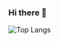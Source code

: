 ### Hi there 👋

<!--
**jamesome/jamesome** is a ✨ _special_ ✨ repository because its `README.md` (this file) appears on your GitHub profile.

Here are some ideas to get you started:

- 🔭 I’m currently working on ...
- 🌱 I’m currently learning ...
- 👯 I’m looking to collaborate on ...
- 🤔 I’m looking for help with ...
- 💬 Ask me about ...
- 📫 How to reach me: ...
- 😄 Pronouns: ...
- ⚡ Fun fact: ...
-->

![Top Langs](https://github-readme-stats.vercel.app/api/top-langs/?username=jamesome&layout=compact&theme=codeSTACKr)

<!--![Anurag's GitHub stats-Dark](https://github-readme-stats.vercel.app/api?username=jamesome&show_icons=true&layout=compact&theme=codeSTACKr)-->

<!--![Harlok's WakaTime stats](https://github-readme-stats.vercel.app/api/wakatime?username=jamesome&layout=compact)-->
